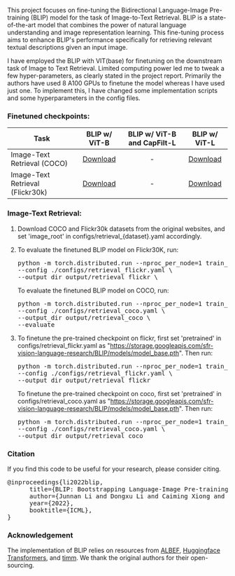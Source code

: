 This project focuses on fine-tuning the Bidirectional Language-Image Pre-training (BLIP) model for the task of Image-to-Text Retrieval. BLIP is a state-of-the-art model that combines the power of natural language understanding and image representation learning. This fine-tuning process aims to enhance BLIP's performance specifically for retrieving relevant textual descriptions given an input image.

I have employed the BLIP with VIT(base) for finetuning on the downstream task of Image to Text Retrieval. 
Limited computing power led me to tweak a few hyper-parameters, as clearly stated in the project report. Primarily the authors have used 8 A100 GPUs to finetune the model whereas I have used just one. To implement this, I have changed some implementation scripts and some hyperparameters in the config files.









### Finetuned checkpoints:
Task | BLIP w/ ViT-B | BLIP w/ ViT-B and CapFilt-L | BLIP w/ ViT-L 
--- | :---: | :---: | :---:
Image-Text Retrieval (COCO) | <a href="https://storage.googleapis.com/sfr-vision-language-research/BLIP/models/model_base_retrieval_coco.pth">Download</a>| - | <a href="https://storage.googleapis.com/sfr-vision-language-research/BLIP/models/model_large_retrieval_coco.pth">Download</a>
Image-Text Retrieval (Flickr30k) | <a href="https://storage.googleapis.com/sfr-vision-language-research/BLIP/models/model_base_retrieval_flickr.pth">Download</a>|  - | <a href="https://storage.googleapis.com/sfr-vision-language-research/BLIP/models/model_large_retrieval_flickr.pth">Download</a>

### Image-Text Retrieval:
1. Download COCO and Flickr30k datasets from the original websites, and set 'image_root' in configs/retrieval_{dataset}.yaml accordingly.
   
2. To evaluate the finetuned BLIP model on Flickr30K, run: 
   <pre>python -m torch.distributed.run --nproc_per_node=1 train_retrieval.py \
   --config ./configs/retrieval_flickr.yaml \
   --output_dir output/retrieval_flickr \</pre>
         
   To evaluate the finetuned BLIP model on COCO, run:
   <pre>python -m torch.distributed.run --nproc_per_node=1 train_retrieval.py \
   --config ./configs/retrieval_coco.yaml \
   --output_dir output/retrieval_coco \
   --evaluate</pre> 

3. To finetune the pre-trained checkpoint on flickr, first set 'pretrained' in configs/retrieval_flickr.yaml as "https://storage.googleapis.com/sfr-vision-language-research/BLIP/models/model_base.pth". Then run:
   <pre>python -m torch.distributed.run --nproc_per_node=1 train_retrieval.py \
   --config ./configs/retrieval_flickr.yaml \
   --output_dir output/retrieval_flickr </pre> 
  
   To finetune the pre-trained checkpoint on coco, first set 'pretrained' in configs/retrieval_coco.yaml as "https://storage.googleapis.com/sfr-vision-language-research/BLIP/models/model_base.pth". Then run:
   <pre>python -m torch.distributed.run --nproc_per_node=1 train_retrieval.py \
   --config ./configs/retrieval_coco.yaml \
   --output_dir output/retrieval_coco </pre> 




### Citation
If you find this code to be useful for your research, please consider citing.
<pre>
@inproceedings{li2022blip,
      title={BLIP: Bootstrapping Language-Image Pre-training for Unified Vision-Language Understanding and Generation}, 
      author={Junnan Li and Dongxu Li and Caiming Xiong and Steven Hoi},
      year={2022},
      booktitle={ICML},
}</pre>

### Acknowledgement
The implementation of BLIP relies on resources from <a href="https://github.com/salesforce/ALBEF">ALBEF</a>, <a href="https://github.com/huggingface/transformers">Huggingface Transformers</a>, and <a href="https://github.com/rwightman/pytorch-image-models/tree/master/timm">timm</a>. We thank the original authors for their open-sourcing.

